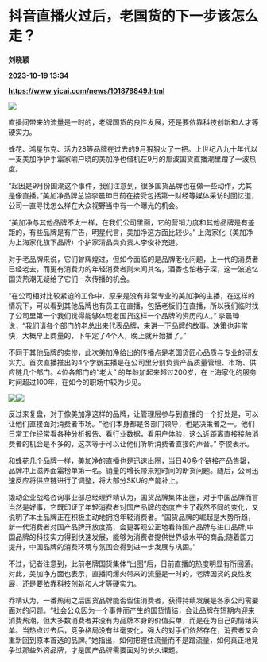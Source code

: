 # 抖音直播火过后，老国货的下一步该怎么走？
**刘晓颖**

**2023-10-19 13:34**

**https://www.yicai.com/news/101879849.html**

![](https://imgcdn.yicai.com/uppics/slides/2023/10/82407a669f3252c7436d9f011e2892cf.jpg)

直播间带来的流量是一时的，老牌国货的良性发展，还是要依靠科技创新和人才等硬实力。

蜂花、鸿星尔克、活力28等品牌在过去的9月狠狠火了一把。上世纪八九十年代以一支美加净护手霜家喻户晓的美加净也借机在9月的那波国货直播潮里蹭了一波热度。

“起因是9月份国潮这个事件，我们注意到，很多国货品牌也在做一些动作，尤其是像直播。”美加净品牌总监李晨珅日前在接受包括第一财经等媒体采访时回忆道，公司一直寻找怎么样在大众视野当中有一个曝光的机会。

“美加净与其他品牌不太一样，在我们公司里面，它的营销力度和其他品牌是有差距的，有些品牌是有广告，明星代言，美加净这方面比较少。” 上海家化（美加净为上海家化旗下品牌）个护家清品类负责人李俊补充道。

对于老品牌来说，它们曾辉煌过，但如今面临的是品牌老化问题，上一代的消费者已经老去，而更有消费力的年轻消费者则未闻其名，酒香也怕巷子深，这一波追忆国货热潮无疑给了它们一次传播的机会。

“在公司相对比较紧迫的工作中，原来是没有非常专业的美加净的主播，在这样的情况下，可以看到其他品牌也有员工在直播，包括老板们在直播，所以我们临时找了公司里第一个我们觉得能够体现老国货这样一个品牌的资历的人。” 李晨珅说，“我们请各个部门的老总出来代表品牌，来讲一下品牌的故事。决策也非常快，大概早上商量的，下午定了4个人，晚上就开始播了。”

不同于其他品牌的卖惨，此次美加净给出的传播点是老国货匠心品质与专业的研发实力。首次直播推出的4个学霸主播是在公司里分别负责产品质量管理、市场、供应链几个部门。4位各部门的“老大” 的年龄加起来超过200岁，在上海家化的服务时间超过100年，在如今的职场中较为少见。

![](https://imgcdn.yicai.com/uppics/images/%E4%B8%8A%E4%BC%A0%E5%A4%B1%E8%B4%A5%EF%BC%8C%E6%96%87%E4%BB%B6%E6%A0%BC%E5%BC%8F%E5%BF%85%E9%A1%BB%E4%B8%BA%20jpg,jpeg,png,bmp,gif)![](https://imgcdn.yicai.com/uppics/images/2023/10/88fcb469248bb8a5de8ca3845261972c.jpg)

反过来复盘，对于像美加净这样的品牌，让管理层参与到直播的一个好处是，可以让他们直接面对消费者市场。“他们本身都是各部门领导，也是决策者之一。他们日常工作经常看各种分析报告、看行业数据，看用户体验，这么近距离直接接触消费者的机会是不多的，这次等于可以让他们听听消费者直接的声音。” 李俊表示。

和蜂花几个品牌一样，美加净的直播也是迅速出圈，当日40多个链接产品售罄，品牌冲上滋养面霜榜单第一名。销量的增长带来短时间的断货问题。随后，公司迅速反应将供应链进行了调整，将大部分SKU的产能补上。

撬动企业战略咨询事业部总经理乔靖认为，国货品牌集体出圈，对于中国品牌而言当然是好事，它既印证了年轻消费者对国产品牌的态度产生了截然不同的变化，又说明了本土品牌正在积极主动地拥抱年轻消费者。“国货品牌的崛起是大势所趋，新一代消费者对国产品牌开放度高，会更客观公正地看待国产品牌与进口品牌;中国品牌的科技实力得到快速发展，能够为消费者提供世界级水平的商品;随着国力提升，中国品牌的消费环境与氛围会得到进一步发展与巩固。”

不过，记者注意到，此前老牌国货集体“出圈”后，日前直播的热度明显有所回落。对此，美加净方面也表示，直播间爆火带来的流量是一时的，老牌国货的良性发展，还是要依靠科技创新和人才等硬实力。

乔靖认为，一番热闹之后国货品牌能否留住消费者，获得持续发展是各家公司需要面对的问题。“社会公众因为一个事件而产生的国货情结，会让品牌在短期内迎来消费热潮，但大多数消费者并没有为品牌本身的价值买单，而是在为自己的情绪买单。当热点过去后，竞争格局没有丝毫变化，强大的对手们依然存在，消费者又会重新回到原本首选的品牌。”她指出，如何把握住流量而不是蹭流量，如何真正地竞争过那些外资品牌，才是国产品牌需要面对的长久课题。